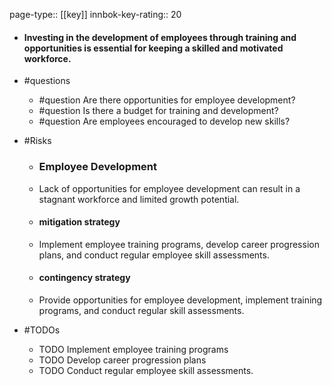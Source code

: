 page-type:: [[key]]
innbok-key-rating:: 20
- #### Investing in the development of employees through training and opportunities is essential for keeping a skilled and motivated workforce.
- #questions
  - #question Are there opportunities for employee development?
  - #question Is there a budget for training and development?
  - #question Are employees encouraged to develop new skills?
- #Risks

  - ### Employee Development
  - Lack of opportunities for employee development can result in a stagnant workforce and limited growth potential.
  - #### mitigation strategy
  - Implement employee training programs, develop career progression plans, and conduct regular employee skill assessments.
  - #### contingency strategy
  - Provide opportunities for employee development, implement training programs, and conduct regular skill assessments.
- #TODOs
  - TODO Implement employee training programs
  - TODO  Develop career progression plans
  - TODO  Conduct regular employee skill assessments.



